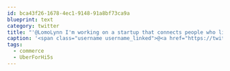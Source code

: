 ```yaml
---
id: bca43f26-1678-4ec1-9148-91a8bf73ca9a
blueprint: text
category: twitter
title: "'@LomoLynn I'm working on a startup that connects people who like to give hi5s to those who need them. #commerce #UberForHi5s"
caption: '<span class="username username_linked">@<a href="https://twitter.com/LomoLynn" title="Just Your Classic Morbid Mom">LomoLynn</a></span> I''m working on a startup that connects people who like to give hi5s to those who need them. <span class="hashtag hashtag_local">#<a href="http://tweettemp.darylchymko.ca/?tag=commerce">commerce</a> <span class="hashtag hashtag_local">#<a href="http://tweettemp.darylchymko.ca/?tag=uberforhi5s">UberForHi5s</a>'
tags:
  - commerce
  - UberForHi5s
---
```

